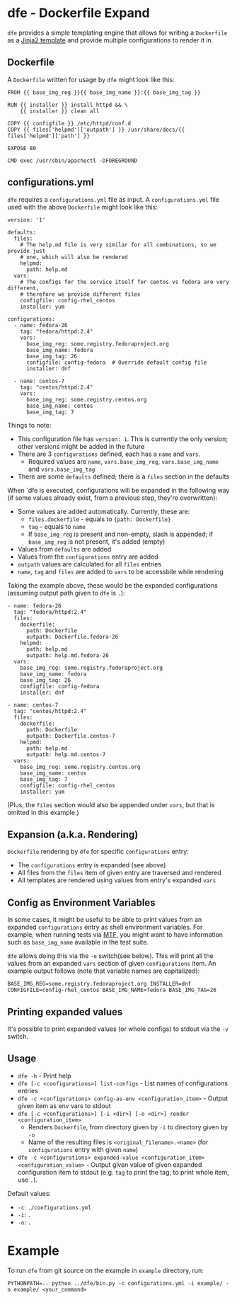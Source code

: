 # dfe - Dockerfile Expand

`dfe` provides a simple templating engine that allows for writing a
`Dockerfile` as a [Jinja2 template](http://jinja.pocoo.org/) and provide
multiple configurations to render it in.

## Dockerfile

A `Dockerfile` written for usage by `dfe` might look like this:

    FROM {{ base_img_reg }}{{ base_img_name }}:{{ base_img_tag }}
    
    RUN {{ installer }} install httpd && \
        {{ installer }} clean all
    
    COPY {{ configfile }} /etc/httpd/conf.d
    COPY {{ files['helpmd']['outpath'] }} /usr/share/docs/{{ files['helpmd']['path'] }}
    
    EXPOSE 80
    
    CMD exec /usr/sbin/apachectl -DFOREGROUND

## configurations.yml

`dfe` requires a `configurations.yml` file as input. A `configurations.yml`
file used with the above `Dockerfile` might look like this:

    version: '1'
    
    defaults:
      files:
        # The help.md file is very similar for all combinations, so we provide just
        # one, which will also be rendered
        helpmd:
          path: help.md
      vars:
        # The configs for the service itself for centos vs fedora are very different,
        # therefore we provide different files
        configfile: config-rhel_centos
        installer: yum
    
    configurations:
      - name: fedora-26
        tag: "fedora/httpd:2.4"
        vars:
          base_img_reg: some.registry.fedoraproject.org
          base_img_name: fedora
          base_img_tag: 26
          configfile: config-fedora  # Override default config file
          installer: dnf

      - name: centos-7
        tag: "centos/httpd:2.4"
        vars:
          base_img_reg: some.registry.centos.org
          base_img_name: centos
          base_img_tag: 7

Things to note:

* This configuration file has `version: 1`. This is currently the only version;
  other versions might be added in the future
* There are 3 `configurations` defined, each has a `name` and `vars`.
  * Required values are `name`, `vars.base_img_reg`, `vars.base_img_name`
    and `vars.base_img_tag`
* There are some `defaults` defined; there is a `files` section in the defaults

When `dfe is executed, configurations will be expanded in the following way
(if some values already exist, from a previous step, they're overwritten):

* Some values are added automatically. Currently, these are:
  * `files.dockerfile` - equals to `{path: Dockerfile}`
  * `tag` - equals to `name`
  * If `base_img_reg` is present and non-empty, slash is appended;
    if `base_img_reg` is not present, it's added (empty)
* Values from `defaults` are added
* Values from the `configurations` entry are added
* `outpath` values are calculated for all `files` entries
* `name`, `tag` and `files` are added to `vars` to be accessbile
  while rendering

Taking the example above, these would be the expanded configurations
(assuming output path given to `dfe` is `.`):

    - name: fedora-26
      tag: "fedora/httpd:2.4"
      files:
        dockerfile:
          path: Dockerfile
          outpath: Dockerfile.fedora-26
        helpmd:
          path: help.md
          outpath: help.md.fedora-26
      vars:
        base_img_reg: some.registry.fedoraproject.org
        base_img_name: fedora
        base_img_tag: 26
        configfile: config-fedora
        installer: dnf

    - name: centos-7
      tag: "centos/httpd:2.4"
      files:
        dockerfile:
          path: Dockerfile
          outpath: Dockerfile.centos-7
        helpmd:
          path: help.md
          outpath: help.md.centos-7
      vars:
        base_img_reg: some.registry.centos.org
        base_img_name: centos
        base_img_tag: 7
        configfile: config-rhel_centos
        installer: yum

(Plus, the `files` section would also be appended under `vars`, but that is
omitted in this example.)

## Expansion (a.k.a. Rendering)

`Dockerfile` rendering by `dfe` for specific `configurations` entry:

* The `configurations` entry is expanded (see above)
* All files from the `files` item of given entry are traversed and rendered
* All templates are rendered using values from entry's expanded `vars`

## Config as Environment Variables

In some cases, it might be useful to be able to print values from an expanded
`configurations` entry as shell environment variables. For example,
when running tests via
[MTF](https://github.com/fedora-modularity/meta-test-family/), you might want
to have information such as `base_img_name` available in the test suite.

`dfe` allows doing this via the `-e` switch(see below). This will print
all the values from an expanded `vars` section of given `configurations` item.
An example output follows (note that variable names are capitalized):

    BASE_IMG_REG=some.registry.fedoraproject.org INSTALLER=dnf CONFIGFILE=config-rhel_centos BASE_IMG_NAME=fedora BASE_IMG_TAG=26

## Printing expanded values

It's possible to print expanded values (or whole configs) to stdout
via the `-v` switch.

## Usage

* `dfe -h` - Print help
* `dfe [-c <configurations>] list-configs` - List names of configurations entries
* `dfe -c <configurations> config-as-env <configuration_item>` - Output given item as
  env vars to stdout
* `dfe [-c <configurations>] [-i <dir>] [-o <dir>] render <configuration_item>`
  * Renders `Dockerfile`, from directory given by `-i` to directory
    given by `-o`
  * Name of the resulting files is `<original_filename>.<name>` (for `configurations`
    entry with given `name`)
* `dfe -c <configurations> expanded-value <configuration_item> <configuration_value>` -
   Output given value of given expanded configuration item to stdout (e.g.
   `tag` to print the tag; to print whole item, use `.`).

Default values:
* `-c`: `./configurations.yml`
* `-i`: `.`
* `-o`: `.`


# Example

To run `dfe` from git source on the example in `example` directory, run:

    PYTHONPATH=.. python ../dfe/bin.py -c configurations.yml -i example/ -o example/ <your_command>
